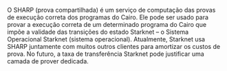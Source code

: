O SHARP (prova compartilhada) é um serviço de computação das provas de execução correta dos programas do Cairo. Ele pode ser usado para provar a execução correta de um determinado programa do Cairo que impõe a validade das transições do estado Starknet – o Sistema Operacional Starknet (sistema operacional). Atualmente, Starknet usa SHARP juntamente com muitos outros clientes para amortizar os custos de prova. No futuro, a taxa de transferência Starknet pode justificar uma camada de prover dedicada.